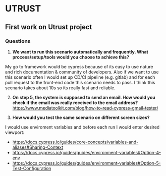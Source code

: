 # UTRUST
## First work on Utrust project
### Questions
1. **We want to run this scenario automatically and frequently. What process/setup/tools would you choose to achieve this?**

My go to framework would be cypress because of its easy to use nature and rich documentation & community of developers. Also if we want to use this scenario often I would set up CD/CI pipeline (e.g. gitlab)
and for each pull request to the front-end code this scenario needs to pass. I think this scenario takes about 10s so its really fast and reliable.

2. **On step 5, the system is supposed to send an email. How would you check if the email was really received to the email address?**
https://www.mediatoolkit.com/blog/how-to-read-cypress-gmail-tester/

3. **How would you test the same scenario on different screen sizes?**

I would use enviroment variables and before each run I would enter desired viewport:
- https://docs.cypress.io/guides/core-concepts/variables-and-aliases#Sharing-Context
- https://docs.cypress.io/guides/guides/environment-variables#Option-4-env
- https://docs.cypress.io/guides/guides/environment-variables#Option-5-Test-Configuration
